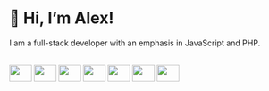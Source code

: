 <h1>👋 Hi, I’m Alex!</h1>
<p>
I am a full-stack developer with an emphasis in JavaScript and PHP.
</p>
<div style="display: inline_block"><br>
  <img align="center" height="30" width="40" src="https://cdn.worldvectorlogo.com/logos/javascript-1.svg">
  <img align="center" height="30" width="40" src="https://cdn.worldvectorlogo.com/logos/php-1.svg">
  <img align="center" height="30" width="40" src="https://cdn.worldvectorlogo.com/logos/react-2.svg">
  <img align="center" height="30" width="40" src="https://cdn.worldvectorlogo.com/logos/vue-9.svg">
  <img align="center" height="30" width="40" src="https://cdn.worldvectorlogo.com/logos/laravel-2.svg">
  <img align="center" height="30" width="40" src="https://cdn.worldvectorlogo.com/logos/nextjs-2.svg">
  <img align="center" height="30" width="40" src="https://cdn.worldvectorlogo.com/logos/nuxt-2.svg">
</div>
